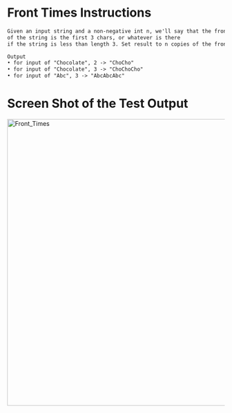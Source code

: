 # Front Times Instructions  
```md 
Given an input string and a non-negative int n, we'll say that the front
of the string is the first 3 chars, or whatever is there
if the string is less than length 3. Set result to n copies of the front;

Output
• for input of "Chocolate", 2 -> "ChoCho"
• for input of "Chocolate", 3 -> "ChoChoCho"
• for input of "Abc", 3 -> "AbcAbcAbc"
```

# Screen Shot of the Test Output 

<img width="663" alt="Front_Times" src="https://user-images.githubusercontent.com/107374333/213940223-fe64ca13-ca06-4e51-b5df-2c19f8ec01f6.png">
